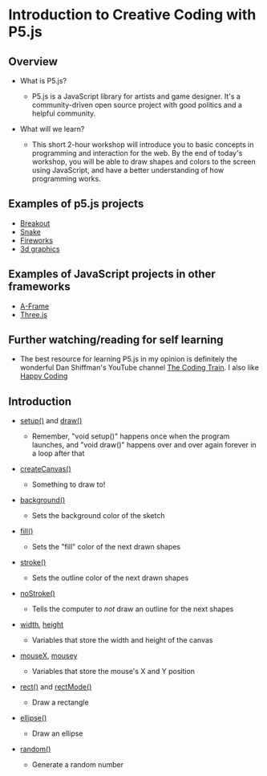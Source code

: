 # Introduction to Creative Coding with P5.js

## Overview

+ What is P5.js?
	+ P5.js is a JavaScript library for artists and game designer. It's a community-driven open source project with good politics and a helpful community.

+ What will we learn?
	+ This short 2-hour workshop will introduce you to basic concepts in programming and interaction for the web. By the end of today's workshop, you will be able to draw shapes and colors to the screen using JavaScript, and have a better understanding of how programming works.

## Examples of p5.js projects

+ [Breakout](https://molleindustria.github.io/p5.play/examples/index.html?fileName=breakout.js)
+ [Snake](https://p5js.org/examples/interaction-snake-game.html)
+ [Fireworks](https://happycoding.io/examples/p5js/creating-classes/fireworks)
+ [3d graphics](https://p5js.org/examples/3d-geometries.html)

## Examples of JavaScript projects in other frameworks

+ [A-Frame](https://aframe.io/aframe/examples/)
+ [Three.js](https://threejs.org/examples/#webgl_animation_keyframes)

## Further watching/reading for self learning

+ The best resource for learning P5.js in my opinion is definitely the wonderful Dan Shiffman's YouTube channel [The Coding Train](https://www.youtube.com/channel/UCvjgXvBlbQiydffZU7m1_aw). I also like [Happy Coding](https://happycoding.io/tutorials/p5js/)


## Introduction

+ [setup()](https://p5js.org/reference/#/p5/setup) and [draw()](https://p5js.org/reference/#/p5/draw)
	+ Remember, "void setup()" happens once when the program launches, and "void draw()" happens over and over again forever in a loop after that

+ [createCanvas()](https://p5js.org/reference/#/p5/createCanvas)
	+ Something to draw to!

+ [background()](https://p5js.org/reference/#/p5/background)
	+ Sets the background color of the sketch

+ [fill()](https://p5js.org/reference/#/p5/fill)
	+ Sets the "fill" color of the next drawn shapes

+ [stroke()](https://p5js.org/reference/#/p5/stroke)
	+ Sets the outline color of the next drawn shapes

+ [noStroke()](https://p5js.org/reference/#/p5/noStroke)
	+ Tells the computer to *not* draw an outline for the next shapes

+ [width](https://p5js.org/reference/#/p5/width), [height](https://p5js.org/reference/#/p5/height)
	+ Variables that store the width and height of the canvas

+ [mouseX](https://p5js.org/reference/#/p5/mousex), [mousey](https://p5js.org/reference/#/p5/mousey)
	+ Variables that store the mouse's X and Y position

+ [rect()](https://p5js.org/reference/#/p5/rect) and [rectMode()](https://p5js.org/reference/#/p5/rectMode)
	+ Draw a rectangle

+ [ellipse()](https://p5js.org/reference/#/p5/ellipse)
	+ Draw an ellipse

+ [random()](https://p5js.org/reference/#/p5/random)
	+ Generate a random number
